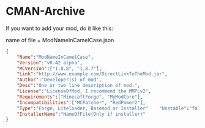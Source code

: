 # CMAN-Archive
If you want to add your mod, do it like this:

name of file = ModNameInCamelCase.json

```JSON
{
    "Name":"ModNameInCamelCase",
    "Version":"v0.42 alpha",
    "MCVersion":["1.8.8", "1.8.7"],
    "Link":"http://www.example.com/DirectLinkToTheMod.jar",
    "Author":"Developer(s) of mod",
    "Desc":"One or two line description of mod.",
    "License":"LicenseOfMod, I recommend the MMPLv2",
    "Requirements":["MinecaftForge", "MyModCore"],
    "Incompatibilities":["MCPatcher", "RedPower2"],
    "Type":"Forge, Liteloader, Basemod or Installer"    "Unstable":"false/true",
    "InstallerName":"NameOfFile(Only if installer)"
}
```

